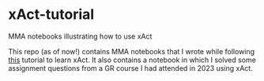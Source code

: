 # xAct-tutorial
MMA notebooks illustrating how to use xAct 

This repo (as of now!) contains MMA notebooks that I wrote while following [this](https://www.youtube.com/watch?v=MQqbyR8hCrA) tutorial to learn xAct. It also contains a notebook in which I solved some assignment questions from a GR course I had attended in 2023 using xAct. 

